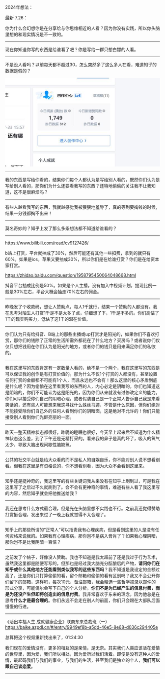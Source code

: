 2024年想法：

最新 7.26：

你为什么会幻想你是在分享给与你思维相近的人看？因为你没有实践，所以你头脑里想的和现实情况是不一致的。

-------------------------
现在你知道你写的东西是给谁看了吧？你是写给一群只想白嫖的人看。

-------------------------
不是没人看吗？以前每天都不超过30，怎么突然多了这么多人在看，难道知乎的数据是假的？

![阅读数](../pic/gghs11355.JPG)

-------------------------
我的东西是写给你看的，结果你们每个人都认为是写给别人看的，既然你们认为是写给别人看的，那你们为什么还要看我写的东西？还特地偷偷的关注我不让我知道，这不是很麻烦吗？

-------------------------
有些人越看我写的东西，我就越感觉我被狠狠地羞辱了，真的等到要掏钱的时候，结果一分钱都掏不出来！

-------------------------
莫名奇妙的？知乎上发了那么多条想法都不知道给谁看的？

-------------------------
https://www.bilibili.com/read/cv9127426/

b站上打赏，平台就抽成了30%，然后可能还有其他一些扣费，拿到的就只有60%，如果是ios，苹果又要抽成30%，所以你们是在给谁打赏？你们是在给资本家打赏。

https://zhidao.baidu.com/question/1958795450064048668.html

抖音平台抽成比例是50%。如果是个人主播，没有加入中视频计划，提现比例一般是30%左右，平台大概会抽走70%左右的佣金。

-------------------------
昨晚发了个收款码，想让人赞助点，每人1千就行，结果一个赞助的人都没有。我在思考对陌生人打赏1千是不是太多了点，仔细想了下，1千是不多的。你们高估了1千的现实购买力，低估了这1千的潜在价值。

-------------------------
你们认为只有给抖音、B站上的那些主播或up打赏才是阳光的，如果你们不喜欢打赏，那你们的钱除了正常的生活所需外都花在了什么地方？买房吗？或者说你们仅仅只想把钱用在你们认为是阳光的地方，或者你们的钱只是用来满足你们的私欲的。

-------------------------
我在这里写的东西肯定有一定数量人看的，绝不是一个两个，我在这里写的东西是可以保证我的创作是有打赏价值的。那为什么不仅1个打赏的人都没有，甚至设置任何打赏的金额都不可能有1个人，而且永远也不会有！那么这里的核心矛盾到底是什么呢？因为偷偷在这里看我写的东西的人，内心必定是阴暗的，你们也知道这是阴暗的，你们不可能认为这是阳光的，因为你们从来就没有过修改定义的能力。你们可以接受你们自己的阴暗心理，或者假装自己是一个正常人告诉自己我是来看笑话的，还有些人可能想来我这寻找什么蛛丝马迹，不管是什么原因，但你们绝对不能接受除你们自己外的任何人看到你们的阴暗面，这是绝对不允许的！你们只能接受别人看到你们光鲜亮丽的一面。

-------------------------
昨天一整天精神状态都很好，昨晚的睡眠也很好，今天早上起来后不知道为什么精神状态这么差，到了下午还是无精打采的。看来我的鼻子是真的坏了，吸入的氧气太少，导致大脑出现间歇性脑缺氧。

-------------------------
公共的社交平台就是给大众看的而不是私人的自娱自乐，你不能对别人说不想看别看。但我在这里是有资格说的，你不想看别看，因为大众不会看到这里来。

-------------------------
知乎还是挺神奇的，我这里写的有些关键词我从来没有在知乎上刷到过，可是我在这里写了之后过不久就刷到了。会不会有更神奇的事情，难道有些人看了我这里写的内容，然后知乎就会把他推送给我？

-------------------------
我还在思考什么方式最合理，但是光在头脑里想不实践也不行。之前我还觉得赞助打赏挺合理，发出来过了一晚上我就觉得不太合理了。

-------------------------
知乎上的那些所谓的“正常人”可以指责我有心理疾病，但是看到这里的人是没有任何资格来说我的。如果我有心理疾病，那你岂不是病入膏肓了？如果我心理阴暗，那你岂不是比我阴暗一百倍？

-------------------------
之前发了个帖子，好像没人赞助。我也不知道是我太超前了还是我过于行为艺术，虽然我这里都是随便写写的，但那也是经过我大脑充分酝酿后的产物，**请问你们在知乎或什么其他地方还能看到类似我写的这些东西吗**？我不知道是我设定的金额过高了，还是你们只打算偷偷的看，留个邮箱和偷偷的看有区别吗？我又不会公开你们留下的邮箱，这样吧，每次10元，备注邮箱，我会精选一些哲学摘录以邮件的形式分享，可能偶尔会写下自己的个人分析。**你们不是为已经产生的信息付费，而是为还没产生但即将创造出的信息付费**。我非常喜欢于东来的理念，因为他总是在思考**什么才是最合理的**。你们永远不会走在别人的前面，你们只会跟在大部队后面慢慢的行进。

-------------------------
《活出幸福人生 成就健康企业》联商东来总裁班（一）<br>
https://baike.azpdl.cn/#/entry/9949ef8b-a5dd-46e5-8e68-d036c294405e

总算把这个视频重新找出来了，01:24:30 

我们现在的爱情没有，更多的相互的是亲情，是无奈。其实我们人类应该活在爱情的世界里，因为爱，我们所以相处，因为爱所以我们活着。即便是没有这种人的爱情，最起码我们与我们的事业，与我们的生活，甚至我们是独立的个人，**我们可以跟自己谈恋爱**。

-------------------------